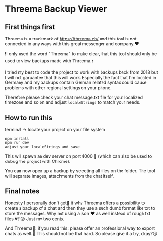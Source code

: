 # Threema Backup Viewer

## First things first

Threema is a trademark of https://threema.ch/ and this tool is not connected in any ways with this great messenger and company.:heart:

:exclamation:I only used the word "Threema" to make clear, that this tool should only be used to view backups made with Threema.:exclamation:

I tried my best to code the project to work with backups back from 2018 but I will not garuantee that this will work.
Especially the fact that I'm located in Germany and my backups contain German related syntax could cause problems with other regional settings on your phone.

Therefore please check your chat message.txt file for your localized timezone and so on and adjust ```localeStrings``` to match your needs.

## How to run this

terminal -> locate your project on your file system

```
npm install
npm run dev
adjust your localeStrings and save
```
This will spawn an dev server on port 4000 🚀️ (which can also be used to debug the project with Chrome).

You can now open up a backup by selecting all files on the folder. The tool will separate images, attachments from the chat itself.

## Final notes

Honestly I personally don't get:thinking: it why Threema offers a possibility to create a backup of a chat and then they use a such dumb format like txt to store the messages. Why not using a json :heart: as well instead of rough txt files :broken_heart:? 😕 Just my two cents.

And Threema:wave:: if you read this: please offer an professional way to export chats as well.:pray: This should not be that hard. So please give it a try, okay?:kissing_heart:
